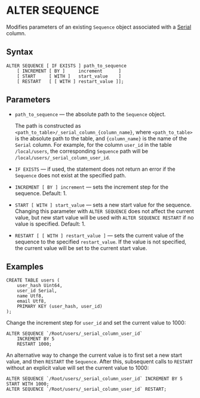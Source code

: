 # ALTER SEQUENCE

Modifies parameters of an existing `Sequence` object associated with a [Serial](../types/serial.md) column.

## Syntax

```yql
ALTER SEQUENCE [ IF EXISTS ] path_to_sequence
    [ INCREMENT [ BY ]     increment      ]
    [ START     [ WITH ]   start_value    ]
    [ RESTART   [ [ WITH ] restart_value ]];
```

## Parameters

* `path_to_sequence` — the absolute path to the `Sequence` object.

    The path is constructed as `<path_to_table>/_serial_column_{column_name}`,
    where `<path_to_table>` is the absolute path to the table, and `{column_name}` is the name of the `Serial` column.
    For example, for the column `user_id` in the table `/local/users`, the corresponding `Sequence` path will be `/local/users/_serial_column_user_id`.

* `IF EXISTS` — if used, the statement does not return an error if the `Sequence` does not exist at the specified path.

* `INCREMENT [ BY ] increment` — sets the increment step for the sequence. Default: 1.

* `START [ WITH ] start_value` — sets a new start value for the sequence. Changing this parameter with `ALTER SEQUENCE` does not affect the current value, but new start value will be used with `ALTER SEQUENCE RESTART` if no value is specified. Default: 1.

* `RESTART [ [ WITH ] restart_value ]` — sets the current value of the sequence to the specified `restart_value`. If the value is not specified, the current value will be set to the current start value.

## Examples

```yql
CREATE TABLE users (
    user_hash Uint64,
    user_id Serial,
    name Utf8,
    email Utf8,
    PRIMARY KEY (user_hash, user_id)
);
```

Change the increment step for `user_id` and set the current value to 1000:

```yql
ALTER SEQUENCE `/Root/users/_serial_column_user_id`
    INCREMENT BY 5
    RESTART 1000;
```

An alternative way to change the current value is to first set a new start value, and then `RESTART` the `Sequence`. After this, subsequent calls to `RESTART` without an explicit value will set the current value to 1000:

```yql
ALTER SEQUENCE `/Root/users/_serial_column_user_id` INCREMENT BY 5 START WITH 1000;
ALTER SEQUENCE `/Root/users/_serial_column_user_id` RESTART;
```